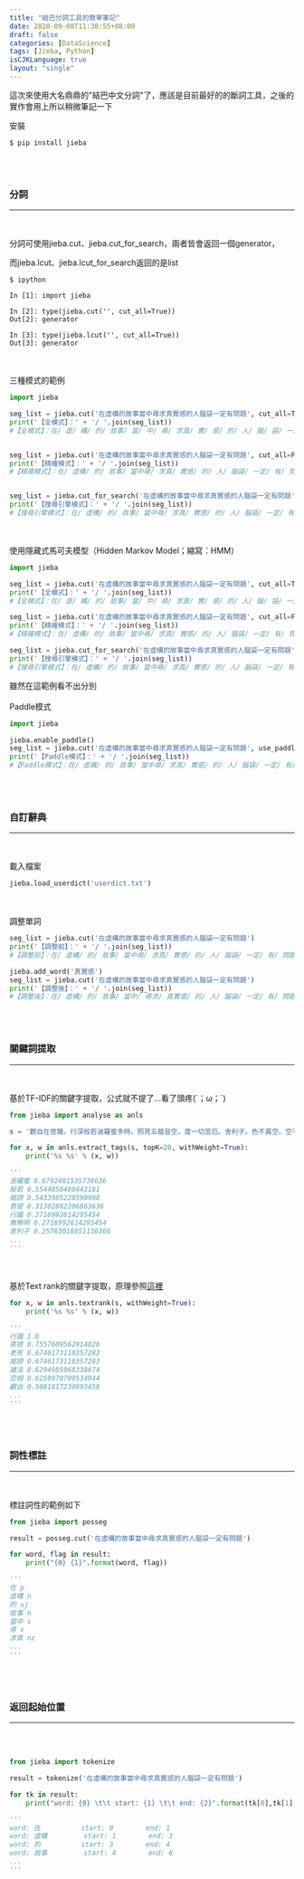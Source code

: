 ```yaml
---
title: "結巴分詞工具的簡單筆記"
date: 2020-09-08T11:38:55+08:00
draft: false
categories: [DataScience]
tags: [Jieba, Python]
isCJKLanguage: true
layout: "single"
---
```

這次來使用大名鼎鼎的"結巴中文分詞"了，應該是目前最好的的斷詞工具，之後的實作會用上所以稍微筆記一下
<!--more-->
安裝
```
$ pip install jieba
```
<br></br>
  
### 分詞
---
<br></br>
分詞可使用jieba.cut、jieba.cut_for_search，兩者皆會返回一個generator，
  
而jieba.lcut、jieba.lcut_for_search返回的是list

```shell
$ ipython

In [1]: import jieba

In [2]: type(jieba.cut('', cut_all=True))
Out[2]: generator

In [3]: type(jieba.lcut('', cut_all=True))
Out[3]: generator

```
<br></br>
三種模式的範例
```py
import jieba

seg_list = jieba.cut('在虛構的故事當中尋求真實感的人腦袋一定有問題', cut_all=True)
print('【全模式】：' + '/ '.join(seg_list))
#【全模式】：在/ 虛/ 構/ 的/ 故事/ 當/ 中/ 尋/ 求真/ 實/ 感/ 的/ 人/ 腦/ 袋/ 一定/ 定有/ 問/ 題


seg_list = jieba.cut('在虛構的故事當中尋求真實感的人腦袋一定有問題', cut_all=False)
print('【精確模式】：' + '/ '.join(seg_list))
#【精確模式】：在/ 虛構/ 的/ 故事/ 當中尋/ 求真/ 實感/ 的/ 人/ 腦袋/ 一定/ 有/ 問題


seg_list = jieba.cut_for_search('在虛構的故事當中尋求真實感的人腦袋一定有問題')
print('【搜尋引擎模式】：' + '/ '.join(seg_list))
#【搜尋引擎模式】：在/ 虛構/ 的/ 故事/ 當中尋/ 求真/ 實感/ 的/ 人/ 腦袋/ 一定/ 有/ 問題
```
<br></br>
使用隱藏式馬可夫模型（Hidden Markov Model；縮寫：HMM）
```py
import jieba

seg_list = jieba.cut('在虛構的故事當中尋求真實感的人腦袋一定有問題', cut_all=True, HMM=True)
print('【全模式】：' + '/ '.join(seg_list))
#【全模式】：在/ 虛/ 構/ 的/ 故事/ 當/ 中/ 尋/ 求真/ 實/ 感/ 的/ 人/ 腦/ 袋/ 一定/ 定有/ 問/ 題

seg_list = jieba.cut('在虛構的故事當中尋求真實感的人腦袋一定有問題', cut_all=False, HMM=True)
print('【精確模式】：' + '/ '.join(seg_list))
#【精確模式】：在/ 虛構/ 的/ 故事/ 當中尋/ 求真/ 實感/ 的/ 人/ 腦袋/ 一定/ 有/ 問題

seg_list = jieba.cut_for_search('在虛構的故事當中尋求真實感的人腦袋一定有問題', HMM=True)
print('【搜尋引擎模式】：' + '/ '.join(seg_list))
#【搜尋引擎模式】：在/ 虛構/ 的/ 故事/ 當中尋/ 求真/ 實感/ 的/ 人/ 腦袋/ 一定/ 有/ 問題
```
雖然在這範例看不出分別
<br></br>
Paddle模式
```py
import jieba

jieba.enable_paddle()
seg_list = jieba.cut('在虛構的故事當中尋求真實感的人腦袋一定有問題', use_paddle=True)
print('【Paddle模式】：' + '/ '.join(seg_list))
#【Paddle模式】：在/ 虛構/ 的/ 故事/ 當中尋/ 求真/ 實感/ 的/ 人/ 腦袋/ 一定/ 有/ 問題
```
<br></br>
  
### 自訂辭典
---
<br></br>
載入檔案
```py
jieba.load_userdict('userdict.txt')
```
<br></br>
調整單詞
```py
seg_list = jieba.cut('在虛構的故事當中尋求真實感的人腦袋一定有問題')
print('【調整前】：' + '/ '.join(seg_list))
#【調整前】：在/ 虛構/ 的/ 故事/ 當中尋/ 求真/ 實感/ 的/ 人/ 腦袋/ 一定/ 有/ 問題

jieba.add_word('真實感')
seg_list = jieba.cut('在虛構的故事當中尋求真實感的人腦袋一定有問題')
print('【調整後】：' + '/ '.join(seg_list))
#【調整後】：在/ 虛構/ 的/ 故事/ 當中/ 尋求/ 真實感/ 的/ 人/ 腦袋/ 一定/ 有/ 問題
```
<br></br>
  
### 關鍵詞提取
---
<br></br>
基於TF-IDF的關鍵字提取，公式就不提了…看了頭疼(´；ω；`)
```py
from jieba import analyse as anls

s = '觀自在菩薩。行深般若波羅蜜多時。照見五蘊皆空。度一切苦厄。舍利子。色不異空。空不異色。色即是空。空即是色。受想行識。亦復如是。舍利子。是諸法空相。不生不滅。不垢不淨。不增不減。是故空中無色。無受想行識。無眼耳鼻舌身意。無色聲香味觸法。無眼界。乃至無意識界。無無明。亦無無明盡。乃至無老死。亦無老死盡。無苦集滅道。無智亦無得。以無所得故。菩提薩埵。依般若波羅蜜多故。心無罣礙。無罣礙故。無有恐怖。遠離顛倒夢想。究竟涅槃。三世諸佛。依般若波羅蜜多故。得阿耨多羅三藐三菩提。故知般若波羅蜜多。是大神咒。是大明咒。是無上咒。是無等等咒。能除一切苦。真實不虛。故說般若波羅蜜多咒。即說咒曰。揭諦揭諦。波羅揭諦。波羅僧揭諦。菩提薩婆訶。'

for x, w in anls.extract_tags(s, topK=20, withWeight=True):
    print('%s %s' % (x, w))

'''
波羅蜜 0.6792481535738636
般若 0.5544058480443181
揭諦 0.5433985228590908
菩提 0.31302882206863636
行識 0.2716992614295454
無無明 0.2716992614295454
舍利子 0.25763018851136366
...
'''
```
<br></br>
基於Text rank的關鍵字提取，原理參照[這裡](http://web.eecs.umich.edu/~mihalcea/papers/mihalcea.emnlp04.pdf)
```py
for x, w in anls.textrank(s, withWeight=True):
    print('%s %s' % (x, w))

'''
行識 1.0
菩提 0.7557609562914026
老死 0.6746173110357283
揭諦 0.6746173110357283
諸法 0.6294985968338874
空相 0.6259970709534944
觀自 0.5081817230893458
...
'''
```
<br></br>

### 詞性標註
---
<br></br>
標註詞性的範例如下
```py
from jieba import posseg

result = posseg.cut('在虛構的故事當中尋求真實感的人腦袋一定有問題')

for word, flag in result:
    print("{0} {1}".format(word, flag))

'''
在 p
虛構 n
的 uj
故事 n
當中 s
尋 v
求真 nz
...
'''
```
<br></br>

### 返回起始位置
---
<br></br>
```py
from jieba import tokenize

result = tokenize('在虛構的故事當中尋求真實感的人腦袋一定有問題')

for tk in result:
    print("word: {0} \t\t start: {1} \t\t end: {2}".format(tk[0],tk[1],tk[2]))

'''
word: 在 		 start: 0 		 end: 1
word: 虛構 		 start: 1 		 end: 3
word: 的 		 start: 3 		 end: 4
word: 故事 		 start: 4 		 end: 6
...
'''
```